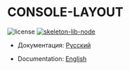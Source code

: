 # CONSOLE-LAYOUT

![license] [![skeleton-lib-node]](https://github.com/ManushovRodion/skeleton-lib-node)

[license]: https://img.shields.io/github/license/ManushovRodion/skeleton-lib-node?style=for-the-badge
[skeleton-lib-node]: https://img.shields.io/badge/created%20on%20the%20basis-%20skeleton--lib--node-blue.svg?style=for-the-badge

- Документация: [Русский](./docs/README-RU.md)

- Documentation: [English](./docs/README-EN.md)

